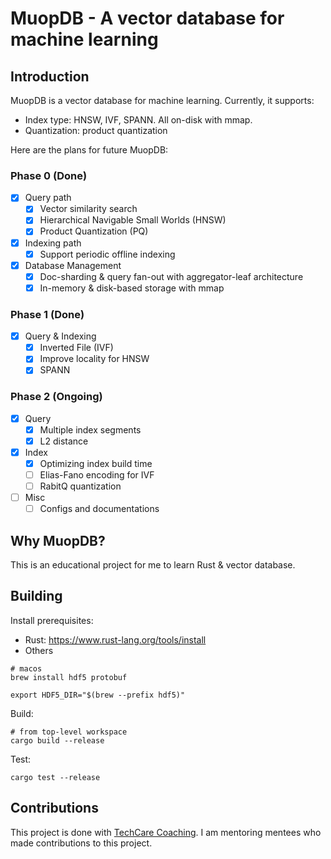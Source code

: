 # MuopDB - A vector database for machine learning

## Introduction

MuopDB is a vector database for machine learning. Currently, it supports:
* Index type: HNSW, IVF, SPANN. All on-disk with mmap.
* Quantization: product quantization

Here are the plans for future MuopDB:
### Phase 0 (Done)
- [x] Query path
  - [x] Vector similarity search
  - [x] Hierarchical Navigable Small Worlds (HNSW)
  - [x] Product Quantization (PQ)
- [x] Indexing path
  - [x] Support periodic offline indexing
- [x] Database Management
  - [x] Doc-sharding & query fan-out with aggregator-leaf architecture
  - [x] In-memory & disk-based storage with mmap
### Phase 1 (Done)
- [x] Query & Indexing
  - [x] Inverted File (IVF)
  - [x] Improve locality for HNSW
  - [x] SPANN
### Phase 2 (Ongoing)
- [x] Query
  - [x] Multiple index segments
  - [x] L2 distance
- [x] Index
  - [x] Optimizing index build time
  - [ ] Elias-Fano encoding for IVF
  - [ ] RabitQ quantization
- [ ] Misc
  - [ ] Configs and documentations

## Why MuopDB?
This is an educational project for me to learn Rust & vector database.

## Building

Install prerequisites:
* Rust: https://www.rust-lang.org/tools/install
* Others
```
# macos
brew install hdf5 protobuf

export HDF5_DIR="$(brew --prefix hdf5)"
```

Build:
```
# from top-level workspace
cargo build --release
```

Test:
```
cargo test --release
```

## Contributions
This project is done with [TechCare Coaching](https://techcarecoaching.com/). I am mentoring mentees who made contributions to this project.
